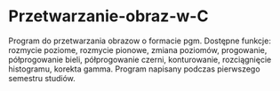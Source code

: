 # Przetwarzanie-obraz-w-C
Program do przetwarzania obrazow o formacie pgm. Dostępne funkcje: rozmycie poziome, rozmycie pionowe, zmiana poziomów, progowanie, półprogowanie bieli, półprogowanie czerni, konturowanie, rozciągnięcie histogramu, korekta gamma. Program napisany podczas pierwszego semestru studiów.

